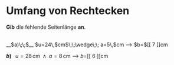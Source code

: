 <!--
version:  0.0.1

language: de


@style
input {
    text-align: center;
}

.flex-container {
    display: flex;
    flex-wrap: wrap;
    align-items: stretch;
    gap: 20px;
}

.flex-child {
    flex: 1;
    min-width: 350px;
    margin-right: 20px;
}

@media (max-width: 400px) {
    .flex-child {
        flex: 100%;
        margin-right: 0;
    }
}
@end

formula: \carry   \textcolor{red}{\scriptsize #1}
formula: \digit   \rlap{\carry{#1}}\phantom{#2}#2
formula: \permil  \text{‰}

import: https://raw.githubusercontent.com/LiaTemplates/Tikz-Jax/main/README.md

script: https://cdn.jsdelivr.net/gh/LiaTemplates/Tikz-Jax@main/dist/index.js


tags: Rechteck, Länge, Fläche, Umfang, leicht, niedrig, Angeben

comment: Der Umfang einer rechteckigen Fläche ist bekannt, doch eine Seitenlänge fehlt.

author: Martin Lommatzsch

-->




# Umfang von Rechtecken


**Gib** die fehlende Seitenlänge **an**.

<br>


<section class="flex-container">

<div class="flex-child">
__$a)\;\;$__ $u=24\,$cm$\;\;\wedge\;\; a=5\,$cm
--> $b=$[[  7  ]]cm

<br>
</div>

<div class="flex-child">

__$b)\;\;$__ $u=28\,$cm$\;\;\wedge\;\; a=8\,$cm
--> $b=$[[  6  ]]cm



</div>

</section>





<br>
<br>
<br>
<br>
<br>